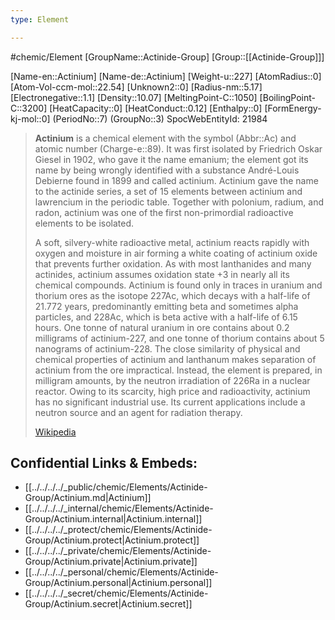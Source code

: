 ```yaml
---
type: Element

---
```


#chemic/Element 
[GroupName::Actinide-Group]
[Group::[[Actinide-Group]]]


[Name-en::Actinium]
[Name-de::Actinium]
[Weight-u::227]
[AtomRadius::0]
[Atom-Vol-ccm-mol::22.54]
[Unknown2::0]
[Radius-nm::5.17]
[Electronegative::1.1]
[Density::10.07]
[MeltingPoint-C::1050]
[BoilingPoint-C::3200]
[HeatCapacity::0]
[HeatConduct::0.12]
[Enthalpy::0]
[FormEnergy-kj-mol::0]
(PeriodNo::7)
(GroupNo::3)
SpocWebEntityId: 21984

> **Actinium** is a chemical element with the symbol (Abbr::Ac) and atomic number (Charge-e::89). It was first isolated by Friedrich Oskar Giesel in 1902, who gave it the name emanium; the element got its name by being wrongly identified with a substance André-Louis Debierne found in 1899 and called actinium. Actinium gave the name to the actinide series, a set of 15 elements between actinium and lawrencium in the periodic table. Together with polonium, radium, and radon, actinium was one of the first non-primordial radioactive elements to be isolated.
>
> A soft, silvery-white radioactive metal, actinium reacts rapidly with oxygen and moisture in air forming a white coating of actinium oxide that prevents further oxidation. As with most lanthanides and many actinides, actinium assumes oxidation state +3 in nearly all its chemical compounds. Actinium is found only in traces in uranium and thorium ores as the isotope 227Ac, which decays with a half-life of 21.772 years, predominantly emitting beta and sometimes alpha particles, and 228Ac, which is beta active with a half-life of 6.15 hours. One tonne of natural uranium in ore contains about 0.2 milligrams of actinium-227, and one tonne of thorium contains about 5 nanograms of actinium-228. The close similarity of physical and chemical properties of actinium and lanthanum makes separation of actinium from the ore impractical. Instead, the element is prepared, in milligram amounts, by the neutron irradiation of 226Ra in a nuclear reactor. Owing to its scarcity, high price and radioactivity, actinium has no significant industrial use. Its current applications include a neutron source and an agent for radiation therapy.
>
> [Wikipedia](https://en.wikipedia.org/wiki/Actinium)

## Confidential Links & Embeds: 
- [[../../../../_public/chemic/Elements/Actinide-Group/Actinium.md|Actinium]] 
- [[../../../../_internal/chemic/Elements/Actinide-Group/Actinium.internal|Actinium.internal]] 
- [[../../../../_protect/chemic/Elements/Actinide-Group/Actinium.protect|Actinium.protect]] 
- [[../../../../_private/chemic/Elements/Actinide-Group/Actinium.private|Actinium.private]] 
- [[../../../../_personal/chemic/Elements/Actinide-Group/Actinium.personal|Actinium.personal]] 
- [[../../../../_secret/chemic/Elements/Actinide-Group/Actinium.secret|Actinium.secret]] 
